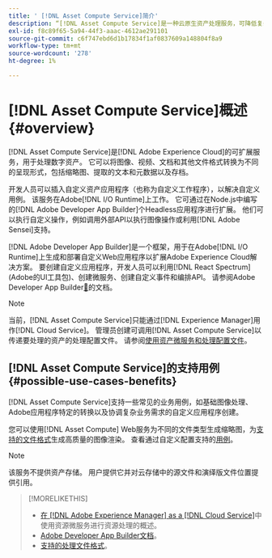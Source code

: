 ```yaml
---
title: ' [!DNL Asset Compute Service]简介'
description: “[!DNL Asset Compute Service]是一种云原生资产处理服务，可降低复杂性并提高可扩展性。”
exl-id: f8c89f65-5a94-44f3-aaac-4612ae291101
source-git-commit: c6f747ebd6d1b17834f1af0837609a148804f8a9
workflow-type: tm+mt
source-wordcount: '278'
ht-degree: 1%

---
```


# [!DNL Asset Compute Service]概述 {#overview}

[!DNL Asset Compute Service]是[!DNL Adobe Experience Cloud]的可扩展服务，用于处理数字资产。 它可以将图像、视频、文档和其他文件格式转换为不同的呈现形式，包括缩略图、提取的文本和元数据以及存档。

开发人员可以插入自定义资产应用程序（也称为自定义工作程序），以解决自定义用例。 该服务在Adobe[!DNL I/O Runtime]上工作。 它可通过在Node.js中编写的[!DNL Adobe Developer App Builder]个Headless应用程序进行扩展。 他们可以执行自定义操作，例如调用外部API以执行图像操作或利用[!DNL Adobe Sensei]支持。

[!DNL Adobe Developer App Builder]是一个框架，用于在Adobe[!DNL I/O Runtime]上生成和部署自定义Web应用程序以扩展Adobe Experience Cloud解决方案。 要创建自定义应用程序，开发人员可以利用[!DNL React Spectrum] (Adobe的UI工具包)、创建微服务、创建自定义事件和编排API。 请参阅Adobe Developer App Builder[&#128279;](https://developer.adobe.com/app-builder/docs/overview/)的文档。

>[!NOTE]
>
>当前，[!DNL Asset Compute Service]只能通过[!DNL Experience Manager]用作[!DNL Cloud Service]。 管理员创建可调用[!DNL Asset Compute Service]以传递要处理的资产的处理配置文件。 请参阅[使用资产微服务和处理配置文件](https://experienceleague.adobe.com/zh-hans/docs/experience-manager-cloud-service/content/assets/manage/asset-microservices-configure-and-use)。

## [!DNL Asset Compute Service]的支持用例 {#possible-use-cases-benefits}

[!DNL Asset Compute Service]支持一些常见的业务用例，如基础图像处理、Adobe应用程序特定的转换以及协调复杂业务需求的自定义应用程序创建。

您可以使用[!DNL Asset Compute] Web服务为不同的文件类型生成缩略图，为[支持的文件格式](https://experienceleague.adobe.com/en/docs/experience-manager-cloud-service/content/assets/file-format-support)生成高质量的图像渲染。 查看通过自定义配置支持的[用例](https://experienceleague.adobe.com/zh-hans/docs/experience-manager-cloud-service/content/assets/manage/asset-microservices-configure-and-use)。

>[!NOTE]
>
>该服务不提供资产存储。 用户提供它并对云存储中的源文件和演绎版文件位置提供引用。

<!-- TBD: Should this be mentioned in the docs?

|Asset Compute Service does not do this|Expectations from implementing client|
|---|---|
| Binary uploads or API-based asset ingestion. | Use other methods to ingest assets. |
| Store binaries or any persisted data across processing requests.| Each request is independent so treat it as a standalone request by sharing binary and processing instructions. |
| Store any configurations such as processing rules or settings for a user or an organization's account. | Add processing request to each request/instruction. |
| Direct event handling of asset creation events from storage systems and processing completed notifications, and errors. | Use [!DNL Adobe I/O] Events and other methods. |

-->

>[!MORELIKETHIS]
>
>* [在 [!DNL Adobe Experience Manager] as a [!DNL Cloud Service]](https://experienceleague.adobe.com/zh-hans/docs/experience-manager-cloud-service/content/assets/asset-microservices-overview)中使用资源微服务进行资源处理的概述。
>* [Adobe Developer App Builder文档](https://developer.adobe.com/app-builder/docs/overview)。
>* [支持的处理文件格式](https://experienceleague.adobe.com/en/docs/experience-manager-cloud-service/content/assets/file-format-support)。

<!-- **TBD:**
* Clarify the service can only be used within AEM as Cloud Service. The docs provided as context for custom application developers. Not to be used as a standalone service.
  ** and API as that plays a role in custom applications (accepting standard params, invoking Nui itself in the future, etc. (this is an outlook))

* link to aem as cloud service docs on asset ingestion and customization with processing profiles.
-->
